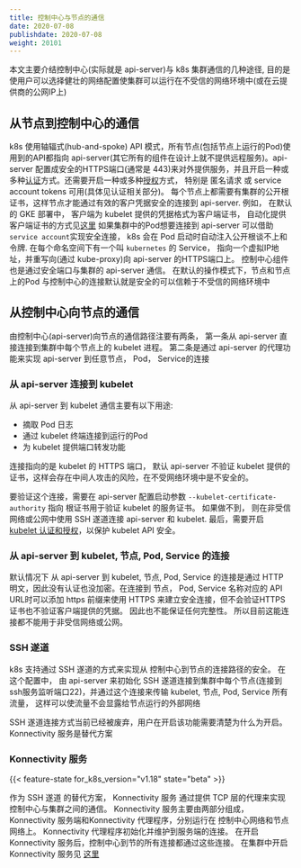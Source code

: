 ```yaml
---
title: 控制中心与节点的通信
date: 2020-07-08
publishdate: 2020-07-08
weight: 20101
---
```

本文主要介结控制中心(实际就是 api-server)与 k8s 集群通信的几种途径, 目的是使用户可以选择健壮的网络配置使集群可以运行在不受信的网络环境中(或在云提供商的公网IP上)

## 从节点到控制中心的通信

k8s 使用轴辐式(hub-and-spoke) API 模式，所有节点(包括节点上运行的Pod)使用到的API都指向 api-server(其它所有的组件在设计上就不提供远程服务)。api-server 配置成安全的HTTPS端口(通常是 443)来对外提供服务，并且开启一种或多种[认证](../../../reference/03-access-authn-authz/01-authentication/)方式。还需要开启一种或多种[授权](../../../reference/03-access-authn-authz/07-authorization/)方式， 特别是 匿名请求 或 service account tokens 可用(具体见认证相关部分)。
每个节点上都需要有集群的公开根证书，这样节点才能通过有效的客户凭据安全的连接到 api-server. 例如， 在默认的 GKE 部署中， 客户端为 kubelet 提供的凭据格式为客户端证书， 自动化提供客户端证书的方式见[这里](../../../reference/command-line-tools-reference/08-kubelet-tls-bootstrapping/)
如果集群中的Pod想要连接到 api-server 可以借助`service account`实现安全连接， k8s 会在 Pod 启动时自动注入公开根谈不上和令牌.
在每个命名空间下有一个叫 `kubernetes` 的 Service， 指向一个虚拟IP地址，并重写向(通过 kube-proxy)向 api-server 的HTTPS端口上。
控制中心组件也是通过安全端口与集群的 api-server 通信。
在默认的操作模式下，节点和节点上的Pod 与控制中心的连接默认就是安全的可以信赖于不受信的网络环境中

## 从控制中心向节点的通信

由控制中心(api-server)向节点的通信路径注要有两条， 第一条从 api-server 直接连接到集群中每个节点上的 kubelet 进程。 第二条是通过 api-server 的代理功能来实现 api-server 到任意节点， Pod， Service的连接

### 从 api-server 连接到 kubelet

从 api-server 到 kubelet 通信主要有以下用途:
- 摘取 Pod 日志
- 通过 kubelet 终端连接到运行的Pod
- 为 kubelet 提供端口转发功能

连接指向的是 kubelet 的 HTTPS 端口， 默认 api-server 不验证 kubelet 提供的证书，这样会存在中间人攻击的风险，在不受网络环境中是不安全的。

要验证这个连接，需要在 api-server 配置启动参数 `--kubelet-certificate-authority` 指向 根证书用于验证 kubelet 的服务证书。
如果做不到， 则在非受信网络或公网中使用 SSH 遂道连接 api-server 和 kubelet.
最后，需要开启 [kubelet 认证和授权](../../../reference/command-line-tools-reference/07-kubelet-authentication-authorization/)，以保护 kubelet API 安全。

### 从 api-server 到 kubelet, 节点, Pod,  Service 的连接

默认情况下 从 api-server 到 kubelet, 节点, Pod,  Service 的连接是通过 HTTP 明文，因此没有认证也没加密。在连接到 节点， Pod, Service 名称对应的 API URL时可以添加 https 前缀来使用 HTTPS 来建立安全连接，但不会验证HTTPS证书也不验证客户端提供的凭据。 因此也不能保证任何完整性。 所以目前这能连接都不能用于非受信网络或公网。

### SSH 遂道

k8s 支持通过 SSH 遂道的方式来实现从 控制中心到节点的连接路径的安全。 在这个配置中， 由 api-server 来初始化 SSH 遂道连接到集群中每个节点(连接到ssh服务监听端口22)，并通过这个连接来传输 kubelet, 节点, Pod,  Service 所有流量， 这样可以使流量不会显露给节点运行的外部网络

SSH 遂道连接方式当前已经被废弃，用户在开启该功能需要清楚为什么为开启。  Konnectivity 服务是替代方案

### Konnectivity 服务

{{< feature-state for_k8s_version="v1.18" state="beta" >}}

作为 SSH 遂道 的替代方案， Konnectivity 服务 通过提供 TCP 层的代理来实现 控制中心与集群之间的通信。 Konnectivity 服务主要由两部分组成， Konnectivity 服务端和Konnectivity 代理程序，分别运行在 控制中心网络和节点网络上。 Konnectivity 代理程序初始化并维护到服务端的连接。 在开启 Konnectivity 服务后，控制中心到节的所有连接都通过这些连接。
在集群中开启 Konnectivity 服务见 [这里](../../../3-tasks/09-extend-kubernetes/01-setup-konnectivity/)
